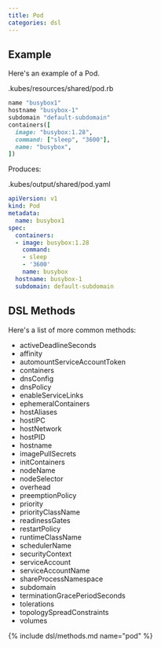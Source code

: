 ```yaml
---
title: Pod
categories: dsl
---
```


## Example

Here's an example of a Pod.

.kubes/resources/shared/pod.rb

```ruby
name "busybox1"
hostname "busybox-1"
subdomain "default-subdomain"
containers([
  image: "busybox:1.28",
  command: ["sleep", "3600"],
  name: "busybox",
])
```

Produces:

.kubes/output/shared/pod.yaml

```yaml
apiVersion: v1
kind: Pod
metadata:
  name: busybox1
spec:
  containers:
  - image: busybox:1.28
    command:
    - sleep
    - '3600'
    name: busybox
  hostname: busybox-1
  subdomain: default-subdomain
```

## DSL Methods

Here's a list of more common methods:

* activeDeadlineSeconds
* affinity
* automountServiceAccountToken
* containers
* dnsConfig
* dnsPolicy
* enableServiceLinks
* ephemeralContainers
* hostAliases
* hostIPC
* hostNetwork
* hostPID
* hostname
* imagePullSecrets
* initContainers
* nodeName
* nodeSelector
* overhead
* preemptionPolicy
* priority
* priorityClassName
* readinessGates
* restartPolicy
* runtimeClassName
* schedulerName
* securityContext
* serviceAccount
* serviceAccountName
* shareProcessNamespace
* subdomain
* terminationGracePeriodSeconds
* tolerations
* topologySpreadConstraints
* volumes

{% include dsl/methods.md name="pod" %}
